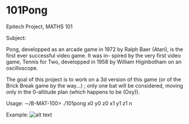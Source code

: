 # 101Pong

Epitech Project, MATHS 101

Subject:

Pong, developped as an arcade game in 1972 by Ralph Baer (Atari), is the first ever successful video game. It was in-
spired by the very first video game, Tennis for Two, developped in 1958 by William Higinbotham on an oscilloscope.

The goal of this project is to work on a 3d version of this game (or of the Brick Break game by the way...) ; only one bat
will be considered, moving only in the 0-altitude plan (which happens to be (Oxy)).

Usage:
∼/B-MAT-100> ./101pong x0 y0 z0 x1 y1 z1 n

Example:
![alt text](https://github.com/alexandre10044/101Pong/blob/master/example.png)
